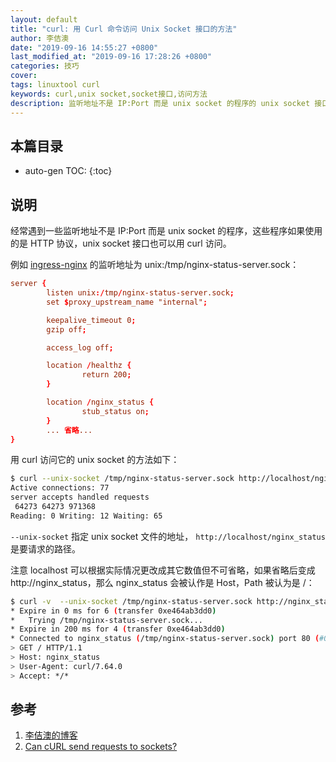 ```yaml
---
layout: default
title: "curl: 用 Curl 命令访问 Unix Socket 接口的方法"
author: 李佶澳
date: "2019-09-16 14:55:27 +0800"
last_modified_at: "2019-09-16 17:28:26 +0800"
categories: 技巧
cover:
tags: linuxtool curl 
keywords: curl,unix socket,socket接口,访问方法
description: 监听地址不是 IP:Port 而是 unix socket 的程序的 unix socket 接口也可以用 curl 访问
---
```


## 本篇目录

* auto-gen TOC:
{:toc}

## 说明

经常遇到一些监听地址不是 IP:Port 而是 unix socket 的程序，这些程序如果使用的是 HTTP 协议，unix socket 接口也可以用 curl 访问。

例如 [ingress-nginx](https://www.lijiaocn.com/%E9%A1%B9%E7%9B%AE/2019/07/16/kubernetes-ingress-nginx-code.html) 的监听地址为 unix:/tmp/nginx-status-server.sock：

```conf
server {
        listen unix:/tmp/nginx-status-server.sock;
        set $proxy_upstream_name "internal";

        keepalive_timeout 0;
        gzip off;

        access_log off;

        location /healthz {
                return 200;
        }

        location /nginx_status {
                stub_status on;
        }
        ... 省略...
}
```

用 curl 访问它的 unix socket 的方法如下：

```sh
$ curl --unix-socket /tmp/nginx-status-server.sock http://localhost/nginx_status
Active connections: 77
server accepts handled requests
 64273 64273 971368
Reading: 0 Writing: 12 Waiting: 65
```

`--unix-socket` 指定 unix socket 文件的地址， `http://localhost/nginx_status` 是要请求的路径。

注意 localhost 可以根据实际情况更改成其它数值但不可省略，如果省略后变成 http://nginx_status，那么 nginx_status 会被认作是 Host，Path 被认为是 /：

```sh
$ curl -v  --unix-socket /tmp/nginx-status-server.sock http://nginx_status
* Expire in 0 ms for 6 (transfer 0xe464ab3dd0)
*   Trying /tmp/nginx-status-server.sock...
* Expire in 200 ms for 4 (transfer 0xe464ab3dd0)
* Connected to nginx_status (/tmp/nginx-status-server.sock) port 80 (#0)
> GET / HTTP/1.1
> Host: nginx_status
> User-Agent: curl/7.64.0
> Accept: */*
```

## 参考

1. [李佶澳的博客][1]
2. [Can cURL send requests to sockets?][2]

[1]: https://www.lijiaocn.com "李佶澳的博客"
[2]: https://superuser.com/questions/834307/can-curl-send-requests-to-sockets "Can cURL send requests to sockets?"

